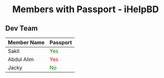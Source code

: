 <h1 align="center">Members with Passport - iHelpBD</h1>

## Dev Team

| Member Name | Passport |
|--------------|-----------|
| Sakil | <span style="color:green">Yes</span> |
| Abdul Alim | <span style="color:red">Yes</span> |
| Jacky | <span style="color:green">No</span> |

